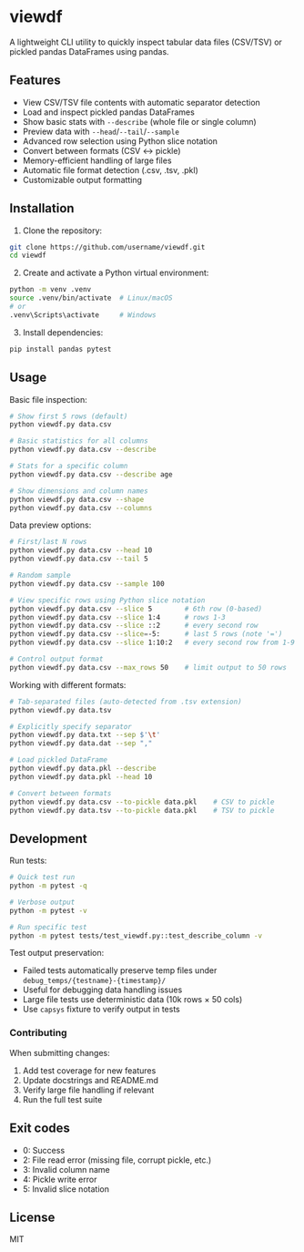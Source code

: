 # viewdf

A lightweight CLI utility to quickly inspect tabular data files (CSV/TSV) or pickled pandas DataFrames using pandas.

## Features

- View CSV/TSV file contents with automatic separator detection
- Load and inspect pickled pandas DataFrames
- Show basic stats with `--describe` (whole file or single column)
- Preview data with `--head`/`--tail`/`--sample`
- Advanced row selection using Python slice notation
- Convert between formats (CSV ↔ pickle)
- Memory-efficient handling of large files
- Automatic file format detection (.csv, .tsv, .pkl)
- Customizable output formatting

## Installation

1. Clone the repository:
```bash
git clone https://github.com/username/viewdf.git
cd viewdf
```

2. Create and activate a Python virtual environment:
```bash
python -m venv .venv
source .venv/bin/activate  # Linux/macOS
# or
.venv\Scripts\activate     # Windows
```

3. Install dependencies:
```bash
pip install pandas pytest
```

## Usage

Basic file inspection:
```bash
# Show first 5 rows (default)
python viewdf.py data.csv

# Basic statistics for all columns
python viewdf.py data.csv --describe

# Stats for a specific column
python viewdf.py data.csv --describe age

# Show dimensions and column names
python viewdf.py data.csv --shape
python viewdf.py data.csv --columns
```

Data preview options:
```bash
# First/last N rows
python viewdf.py data.csv --head 10
python viewdf.py data.csv --tail 5

# Random sample
python viewdf.py data.csv --sample 100

# View specific rows using Python slice notation
python viewdf.py data.csv --slice 5        # 6th row (0-based)
python viewdf.py data.csv --slice 1:4      # rows 1-3
python viewdf.py data.csv --slice ::2      # every second row
python viewdf.py data.csv --slice=-5:      # last 5 rows (note '=')
python viewdf.py data.csv --slice 1:10:2   # every second row from 1-9

# Control output format
python viewdf.py data.csv --max_rows 50    # limit output to 50 rows
```

Working with different formats:
```bash
# Tab-separated files (auto-detected from .tsv extension)
python viewdf.py data.tsv

# Explicitly specify separator
python viewdf.py data.txt --sep $'\t'
python viewdf.py data.dat --sep ","

# Load pickled DataFrame
python viewdf.py data.pkl --describe
python viewdf.py data.pkl --head 10

# Convert between formats
python viewdf.py data.csv --to-pickle data.pkl    # CSV to pickle
python viewdf.py data.tsv --to-pickle data.pkl    # TSV to pickle
```

## Development

Run tests:
```bash
# Quick test run
python -m pytest -q

# Verbose output
python -m pytest -v

# Run specific test
python -m pytest tests/test_viewdf.py::test_describe_column -v
```

Test output preservation:
- Failed tests automatically preserve temp files under `debug_temps/{testname}-{timestamp}/`
- Useful for debugging data handling issues
- Large file tests use deterministic data (10k rows × 50 cols)
- Use `capsys` fixture to verify output in tests

### Contributing

When submitting changes:
1. Add test coverage for new features
2. Update docstrings and README.md
3. Verify large file handling if relevant
4. Run the full test suite

## Exit codes

- 0: Success
- 2: File read error (missing file, corrupt pickle, etc.)
- 3: Invalid column name
- 4: Pickle write error
- 5: Invalid slice notation

## License

MIT